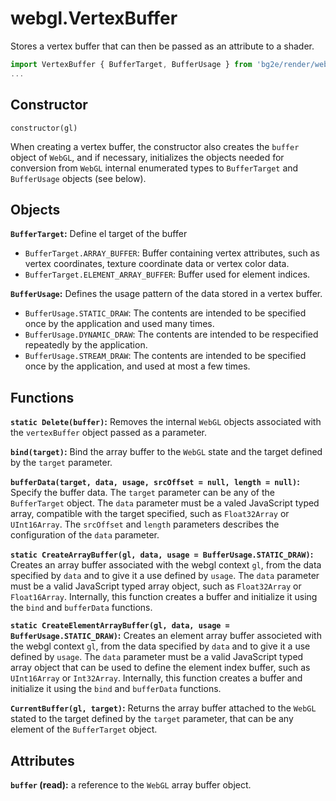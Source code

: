 # webgl.VertexBuffer

Stores a vertex buffer that can then be passed as an attribute to a shader.

```js
import VertexBuffer { BufferTarget, BufferUsage } from 'bg2e/render/webgl/VertexBuffer';
...
```

## Constructor

`constructor(gl)`

When creating a vertex buffer, the constructor also creates the `buffer` object of `WebGL`, and if necessary, initializes the objects needed for conversion from `WebGL` internal enumerated types to `BufferTarget` and `BufferUsage` objects (see below).

## Objects

**`BufferTarget`:** Define el target of the buffer

- `BufferTarget.ARRAY_BUFFER`: Buffer containing vertex attributes, such as vertex coordinates, texture coordinate data or vertex color data.
- `BufferTarget.ELEMENT_ARRAY_BUFFER`: Buffer used for element indices.

**`BufferUsage`:** Defines the usage pattern of the data stored in a vertex buffer.

- `BufferUsage.STATIC_DRAW`: The contents are intended to be specified once by the application and used many times.
- `BufferUsage.DYNAMIC_DRAW`: The contents are intended to be respecified repeatedly by the application.
- `BufferUsage.STREAM_DRAW`: The contents are intended to be specified once by the application, and used at most a few times.

## Functions

**`static Delete(buffer)`:** Removes the internal `WebGL` objects associated with the `vertexBuffer` object passed as a parameter.

**`bind(target)`:** Bind the array buffer to the `WebGL` state and the target defined by the `target` parameter.

**`bufferData(target, data, usage, srcOffset = null, length = null)`:** Specify the buffer data. The `target` parameter can be any of the `BufferTarget` object. The `data` parameter must be a valed JavaScript typed array, compatible with the target specified, such as `Float32Array` or `UInt16Array`. The `srcOffset` and `length` parameters describes the configuration of the `data` parameter.

**`static CreateArrayBuffer(gl, data, usage = BufferUsage.STATIC_DRAW)`:** Creates an array buffer associated with the webgl context `gl`, from the data specified by `data` and to give it a use defined by `usage`. The `data` parameter must be a valid JavaScript typed array object, such as `Float32Array` or `Float16Array`. Internally, this function creates a buffer and initialize it using the `bind` and `bufferData` functions.

**`static CreateElementArrayBuffer(gl, data, usage = BufferUsage.STATIC_DRAW)`:** Creates an element array buffer associeted with the webgl context `gl`, from the data specified by `data` and to give it a use defined by `usage`. The `data` parameter must be a valid JavaScript typed array object that can be used to define the element index buffer, such as `UInt16Array` or `Int32Array`. Internally, this function creates a buffer and initialize it using the `bind` and `bufferData` functions.

**`CurrentBuffer(gl, target)`:** Returns the array buffer attached to the `WebGL` stated to the target defined by the `target` parameter, that can be any element of the `BufferTarget` object. 


## Attributes

**`buffer` (read):** a reference to the `WebGL` array buffer object.

